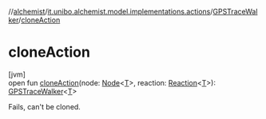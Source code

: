 //[alchemist](../../../index.md)/[it.unibo.alchemist.model.implementations.actions](../index.md)/[GPSTraceWalker](index.md)/[cloneAction](clone-action.md)

# cloneAction

[jvm]\
open fun [cloneAction](clone-action.md)(node: [Node](../../it.unibo.alchemist.model.interfaces/-node/index.md)<[T](../../it.unibo.alchemist.model.implementations.movestrategies.speed/-straight-line-trace-dependant-speed/index.md)>, reaction: [Reaction](../../it.unibo.alchemist.model.interfaces/-reaction/index.md)<[T](../../it.unibo.alchemist.model.implementations.movestrategies.speed/-straight-line-trace-dependant-speed/index.md)>): [GPSTraceWalker](index.md)<[T](../../it.unibo.alchemist.model.implementations.movestrategies.speed/-straight-line-trace-dependant-speed/index.md)>

Fails, can't be cloned.

